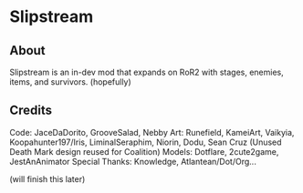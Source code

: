 # Slipstream

## About
Slipstream is an in-dev mod that expands on RoR2 with stages, enemies, items, and survivors. (hopefully)

## Credits

Code: JaceDaDorito, GrooveSalad, Nebby
Art: Runefield, KameiArt, Vaikyia, Koopahunter197/Iris, LiminalSeraphim, Niorin, Dodu, Sean Cruz (Unused Death Mark design reused for Coalition)
Models: Dotflare, 2cute2game, JestAnAnimator
Special Thanks: Knowledge, Atlantean/Dot/Org... 

(will finish this later)

